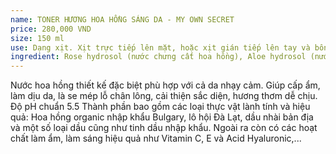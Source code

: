 ```yaml
---
name: TONER HƯƠNG HOA HỒNG SÁNG DA - MY OWN SECRET
price: 280,000 VND
size: 150 ml
use: Dạng xịt. Xịt trực tiếp lên mặt, hoặc xịt gián tiếp lên tay và bông rồi thoa lên mặt. Dùng sau sữa rửa mặt. Kết hợp với bộ sản phẩm dành cho da mụn để tối ưu hóa kết quả.
ingredient: Rose hydrosol (nước chưng cất hoa hồng), Aloe hydrosol (nước chưng cất lô hội), Camellia sinensis extract (chiết xuất trà xanh), tinh dầu hoa hồng Bulgary, tinh dầu hoa cúc la mã, dầu nhài nguyên chất, Vitamin E, dầu Jojoba, Acid Hyaluronic, Vitamin C, ...
---
```

Nước hoa hồng thiết kế đặc biệt phù hợp với cả da nhạy cảm. Giúp cấp ẩm, làm dịu da, là se mép lỗ chân lông, cải thiện sắc diện, hương thơm dễ chịu. Độ pH chuẩn 5.5
Thành phần bao gồm các loại thực vật lành tính và hiệu quả: Hoa hồng organic nhập khẩu Bulgary, lô hội Đà Lạt, dầu nhài bản địa và một số loại dầu cũng như tinh dầu nhập khẩu. Ngoài ra còn có các hoạt chất làm ẩm, làm sáng hiệu quả như Vitamin C, E và Acid Hyaluronic,...


